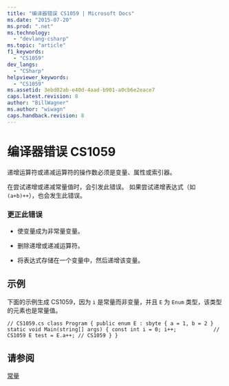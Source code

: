 ```yaml
---
title: "编译器错误 CS1059 | Microsoft Docs"
ms.date: "2015-07-20"
ms.prod: ".net"
ms.technology: 
  - "devlang-csharp"
ms.topic: "article"
f1_keywords: 
  - "CS1059"
dev_langs: 
  - "CSharp"
helpviewer_keywords: 
  - "CS1059"
ms.assetid: 3ebd02ab-e40d-4aad-b901-a0cb6e2eace7
caps.latest.revision: 8
author: "BillWagner"
ms.author: "wiwagn"
caps.handback.revision: 8
---
```

# 编译器错误 CS1059
递增运算符或递减运算符的操作数必须是变量、属性或索引器。  
  
 在尝试递增或递减常量值时，会引发此错误。 如果尝试递增表达式（如 `(a+b)++`），也会发生此错误。  
  
### 更正此错误  
  
-   使变量成为非常量变量。  
  
-   删除递增或递减运算符。  
  
-   将表达式存储在一个变量中，然后递增该变量。  
  
## 示例  
 下面的示例生成 CS1059，因为 `i` 是常量而非变量，并且 `E` 为 `Enum` 类型，该类型的元素也是常量值。  
  
```  
// CS1059.cs class Program { public enum E : sbyte { a = 1, b = 2 } static void Main(string[] args) { const int i = 0; i++;            // CS1059 E test = E.a++; // CS1059 } }  
```  
  
## 请参阅  
 [常量](../../csharp/programming-guide/classes-and-structs/constants.md)